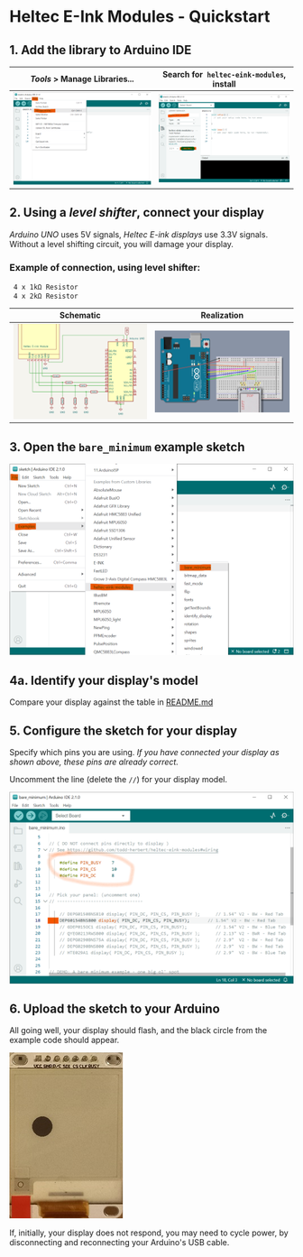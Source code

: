 # Heltec E-Ink Modules - Quickstart
## 1. Add the library to Arduino IDE

*Tools* > Manage Libraries... | Search for &nbsp;`heltec-eink-modules`,  install
----|----
![screenshot of tools menu](install1.png) | ![screenshot of library manager](install2.png)

## 2. Using a *level shifter*, connect your display
*Arduino UNO* uses 5V signals, *Heltec E-ink displays* use 3.3V signals. Without a level shifting circuit, you will damage your display.

### Example of connection, using level shifter:

     4 x 1kΩ Resistor
     4 x 2kΩ Resistor

Schematic|Realization
---|---
![schematic of Arduino UNO, connected to display, through voltage dividing level shifter](/docs/Quickstart/schematic_voltage_divider.png) | ![graphic of Arduino UNO, connected to display, through voltage dividing level shifter](/docs/wiring_example.png)

## 3. Open the `bare_minimum` example sketch

![screenshot of Arduino IDE, with menus open: file, examples, heltec-eink-modules, bare_minimum](example1.png)

## 4a. Identify your display's model

Compare your display against the table in [README.md](/docs/README.md#supported-displays)

## 5. Configure the sketch for your display

Specify which pins you are using. *If you have connected your display as shown above, these pins are already correct.*

Uncomment the line (delete the `//`) for your display model.   

![screenshot of Arduino IDE, highlighting compiler macros for pin selection and display model selection](config1.png)

## 6. Upload the sketch to your Arduino

All going well, your display should flash, and the black circle from the example code should appear.

![photo of e-ink display, showing output of bare_minimum example sketch](output.jpg)

If, initially, your display does not respond, you may need to cycle power, by disconnecting and reconnecting your Arduino's USB cable.